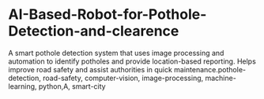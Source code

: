# AI-Based-Robot-for-Pothole-Detection-and-clearence
A smart pothole detection system that uses image processing and automation to identify potholes and provide location-based reporting. Helps improve road safety and assist authorities in quick maintenance.pothole-detection, road-safety, computer-vision, image-processing, machine-learning, python,A, smart-city
